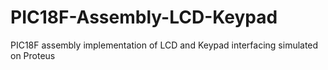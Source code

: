 # PIC18F-Assembly-LCD-Keypad
PIC18F assembly implementation of LCD and Keypad interfacing simulated on Proteus
